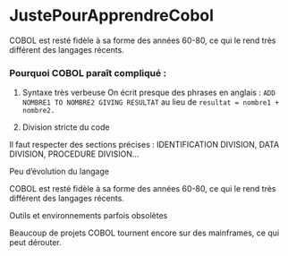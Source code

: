 # JustePourApprendreCobol
COBOL est resté fidèle à sa forme des années 60-80, ce qui le rend très différent des langages récents.

### Pourquoi COBOL paraît compliqué :

1. Syntaxe très verbeuse 
On écrit presque des phrases en anglais : `ADD NOMBRE1 TO NOMBRE2 GIVING RESULTAT` au lieu de `resultat = nombre1 + nombre2.`

2. Division stricte du code

Il faut respecter des sections précises : IDENTIFICATION DIVISION, DATA DIVISION, PROCEDURE DIVISION…

Peu d’évolution du langage

COBOL est resté fidèle à sa forme des années 60-80, ce qui le rend très différent des langages récents.

Outils et environnements parfois obsolètes

Beaucoup de projets COBOL tournent encore sur des mainframes, ce qui peut dérouter.

